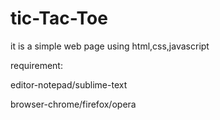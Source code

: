 # tic-Tac-Toe
it is a simple web page using html,css,javascript

requirement:

editor-notepad/sublime-text

browser-chrome/firefox/opera
